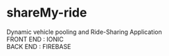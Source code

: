 # shareMy-ride
Dynamic vehicle pooling and Ride-Sharing Application<br>
FRONT END : IONIC <br>
BACK END : FIREBASE
